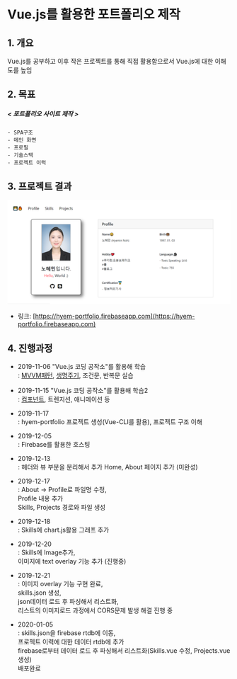 Vue.js를 활용한 포트폴리오 제작
=======================
## 1. 개요
Vue.js를 공부하고 이후 작은 프로젝트를 통해 직접 활용함으로서 Vue.js에 대한 이해도를 높임

## 2. 목표
##### < 포트폴리오 사이트 제작 >
```    
- SPA구조
- 메인 화면
- 프로필
- 기술스택
- 프로젝트 이력
```

## 3. 프로젝트 결과
![ScreenShoot](./hyem-portfolio/screenshoot.png)  
- 링크: [https://hyem-portfolio.firebaseapp.com](https://hyem-portfolio.firebaseapp.com)  

## 4. 진행과정
* 2019-11-06 "Vue.js 코딩 공작소"를 활용해 학습    
  : [MVVM패턴](https://hyem-study.tistory.com/20), [생명주기](https://hyem-study.tistory.com/21), 조건문, 반복문 실습  

* 2019-11-15 "Vue.js 코딩 공작소"를 활용해 학습2    
  : [컴포넌트](https://hyem-study.tistory.com/25), 트렌지션, 애니메이션 등

* 2019-11-17  
  : hyem-portfolio 프로젝트 생성(Vue-CLI를 활용), 
    프로젝트 구조 이해  

* 2019-12-05  
  : Firebase를 활용한 호스팅

* 2019-12-13  
  : 헤더와 뷰 부분을 분리해서 추가
    Home, About 페이지 추가 (미완성) 

* 2019-12-17  
  : About -> Profile로 파일명 수정,  
    Profile 내용 추가  
    Skills, Projects 경로와 파일 생성  

* 2019-12-18  
  : Skills에 chart.js활용 그래프 추가  

* 2019-12-20  
  : Skills에 Image추가,  
    이미지에 text overlay 기능 추가 (진행중)  
    
* 2019-12-21  
  : 이미지 overlay 기능 구현 완료,  
    skills.json 생성,  
    json데이터 로드 후 파싱해서 리스트화,  
    리스트의 이미지로드 과정에서 CORS문제 발생 해결 진행 중  
    
* 2020-01-05  
  : skills.json을 firebase rtdb에 이동,  
    프로젝트 이력에 대한 데이터 rtdb에 추가  
    firebase로부터 데이터 로드 후 파싱해서 리스트화(Skills.vue 수정, Projects.vue 생성)  
    배포완료  
